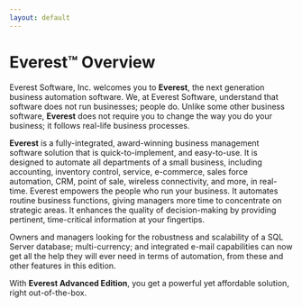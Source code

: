 ```yaml
---
layout: default
---
```

# Everest™ Overview

Everest Software, Inc. welcomes you to **Everest**, the next generation business automation software. We, at Everest Software, understand that software does not run businesses; people do. Unlike some other business software, **Everest** does not require you to change the way you do your business; it follows real-life business processes. 

**Everest** is a fully-integrated, award-winning business management software solution that is quick-to-implement, and easy-to-use. It is designed to automate all departments of a small business, including accounting, inventory control, service, e-commerce, sales force automation, CRM, point of sale, wireless connectivity, and more, in real-time. Everest empowers the people who run your business. It automates routine business functions, giving managers more time to concentrate on strategic areas. It enhances the quality of decision-making by providing pertinent, time-critical information at your fingertips.

Owners and managers looking for the robustness and scalability of a SQL Server database; multi-currency; and integrated e-mail capabilities can now get all the help they will ever need in terms of automation, from these and other features in this edition. 

With **Everest Advanced Edition**, you get a powerful yet affordable solution, right out-of-the-box.
